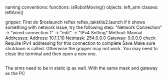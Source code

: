 naming conventions:
functions: isRobotMoving()
objects: left_arm
classes: leftArm()

gripper:
First do
$roslaunch reflex reflex_takktile2.launch
if it shows something with network issue, try the following step:
"Network Connection" -> "wired connection 1" -> "edit" -> "IPv4 Setting"
Method: Manual
Addresses: Address: 10.1.1.10 Netmask: 254.0.0.0 Gateway: 0.0.0.0
check Require IPv4 addressing for this connection to complete
Save
Make sure shutdown is called. Otherwise the gripper may not work. You may need to close the terminal and then open a new one.


##
The arms need to be in static ip as well. With the same mask and gateway as the PC
